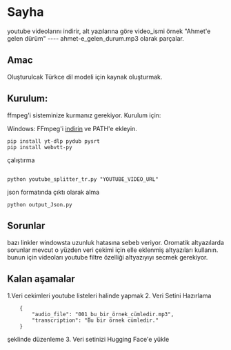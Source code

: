 # Sayha
youtube videolarını indirir, alt yazılarına göre video_ismi örnek "Ahmet'e gelen dürüm" ---- ahmet-e_gelen_durum.mp3 olarak parçalar.



## Amac
Oluşturulcak Türkce dil modeli için kaynak oluşturmak.

## Kurulum:
ffmpeg'i sisteminize kurmanız gerekiyor. Kurulum için:

Windows: FFmpeg'i [indirin](https://ffmpeg.org/download.html) ve PATH'e ekleyin.

```
pip install yt-dlp pydub pysrt
pip install webvtt-py
```
çalıştırma
## 
```
python youtube_splitter_tr.py "YOUTUBE_VIDEO_URL"
 ```
 json formatında çıktı olarak alma
 
 ```
 python output_Json.py
 ```
 
## Sorunlar
bazı linkler windowsta uzunluk hatasına sebeb veriyor.
Oromatik altyazılarda sorunlar mevcut o yüzden veri çekimi için
elle eklenmiş altyazıları kullanın. bunun için videoları youtube filtre özelliği altyazıyıyı secmek gerekiyor.

## Kalan aşamalar
1.Veri cekimleri youtube listeleri halinde yapmak
2. Veri Setini Hazırlama 
```
    {
        "audio_file": "001_bu_bir_örnek_cümledir.mp3",
        "transcription": "Bu bir örnek cümledir."
    }
```
şeklinde  düzenleme
3. Veri setinizi Hugging Face'e yükle
